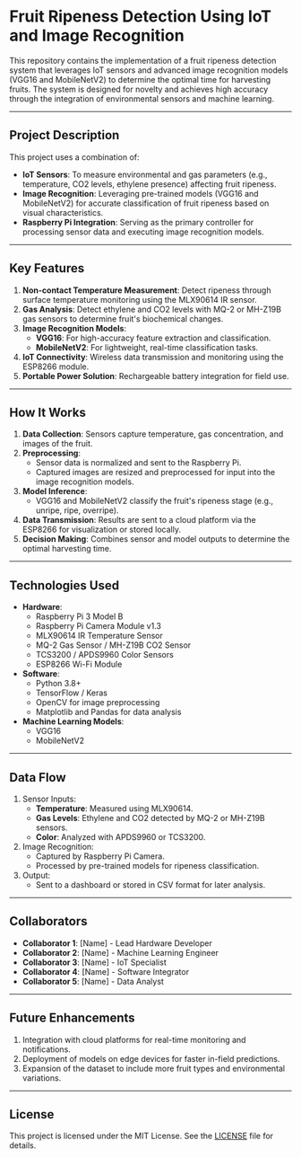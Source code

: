 # **Fruit Ripeness Detection Using IoT and Image Recognition**

This repository contains the implementation of a fruit ripeness detection system that leverages IoT sensors and advanced image recognition models (VGG16 and MobileNetV2) to determine the optimal time for harvesting fruits. The system is designed for novelty and achieves high accuracy through the integration of environmental sensors and machine learning.

---

## **Project Description**

This project uses a combination of:
- **IoT Sensors**: To measure environmental and gas parameters (e.g., temperature, CO2 levels, ethylene presence) affecting fruit ripeness.
- **Image Recognition**: Leveraging pre-trained models (VGG16 and MobileNetV2) for accurate classification of fruit ripeness based on visual characteristics.
- **Raspberry Pi Integration**: Serving as the primary controller for processing sensor data and executing image recognition models.

---

## **Key Features**
1. **Non-contact Temperature Measurement**: Detect ripeness through surface temperature monitoring using the MLX90614 IR sensor.
2. **Gas Analysis**: Detect ethylene and CO2 levels with MQ-2 or MH-Z19B gas sensors to determine fruit's biochemical changes.
3. **Image Recognition Models**:
   - **VGG16**: For high-accuracy feature extraction and classification.
   - **MobileNetV2**: For lightweight, real-time classification tasks.
4. **IoT Connectivity**: Wireless data transmission and monitoring using the ESP8266 module.
5. **Portable Power Solution**: Rechargeable battery integration for field use.

---

## **How It Works**
1. **Data Collection**: Sensors capture temperature, gas concentration, and images of the fruit.
2. **Preprocessing**:
   - Sensor data is normalized and sent to the Raspberry Pi.
   - Captured images are resized and preprocessed for input into the image recognition models.
3. **Model Inference**:
   - VGG16 and MobileNetV2 classify the fruit's ripeness stage (e.g., unripe, ripe, overripe).
4. **Data Transmission**: Results are sent to a cloud platform via the ESP8266 for visualization or stored locally.
5. **Decision Making**: Combines sensor and model outputs to determine the optimal harvesting time.

---

## **Technologies Used**
- **Hardware**:
  - Raspberry Pi 3 Model B
  - Raspberry Pi Camera Module v1.3
  - MLX90614 IR Temperature Sensor
  - MQ-2 Gas Sensor / MH-Z19B CO2 Sensor
  - TCS3200 / APDS9960 Color Sensors
  - ESP8266 Wi-Fi Module
- **Software**:
  - Python 3.8+
  - TensorFlow / Keras
  - OpenCV for image preprocessing
  - Matplotlib and Pandas for data analysis
- **Machine Learning Models**:
  - VGG16
  - MobileNetV2

---

## **Data Flow**
1. Sensor Inputs:
   - **Temperature**: Measured using MLX90614.
   - **Gas Levels**: Ethylene and CO2 detected by MQ-2 or MH-Z19B sensors.
   - **Color**: Analyzed with APDS9960 or TCS3200.
2. Image Recognition:
   - Captured by Raspberry Pi Camera.
   - Processed by pre-trained models for ripeness classification.
3. Output:
   - Sent to a dashboard or stored in CSV format for later analysis.

---

## **Collaborators**
- **Collaborator 1**: [Name] - Lead Hardware Developer
- **Collaborator 2**: [Name] - Machine Learning Engineer
- **Collaborator 3**: [Name] - IoT Specialist
- **Collaborator 4**: [Name] - Software Integrator
- **Collaborator 5**: [Name] - Data Analyst

---

## **Future Enhancements**
1. Integration with cloud platforms for real-time monitoring and notifications.
2. Deployment of models on edge devices for faster in-field predictions.
3. Expansion of the dataset to include more fruit types and environmental variations.

---

## **License**
This project is licensed under the MIT License. See the [LICENSE](LICENSE) file for details.
